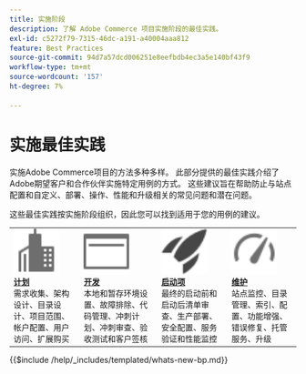 ```yaml
---
title: 实施阶段
description: 了解 Adobe Commerce 项目实施阶段的最佳实践。
exl-id: c5272f79-7315-46dc-a191-a40004aaa812
feature: Best Practices
source-git-commit: 94d7a57dcd006251e8eefbdb4ec3a5e140bf43f9
workflow-type: tm+mt
source-wordcount: '157'
ht-degree: 7%

---
```


# 实施最佳实践

实施Adobe Commerce项目的方法多种多样。 此部分提供的最佳实践介绍了Adobe期望客户和合作伙伴实施特定用例的方式。 这些建议旨在帮助防止与站点配置和自定义、部署、操作、性能和升级相关的常见问题和潜在问题。

这些最佳实践按实施阶段组织，因此您可以找到适用于您的用例的建议。

<table style="table-layout:fixed">
<tr>
  <td>
    <a href="planning/overview.md">
    <img alt="规划" src="../../assets/icons/enterprise.svg" width="80" height="80"/>
    </a>
    <div>
    <a href="planning/overview.md"><strong>计划</strong></a>
    </div>
    需求收集、架构设计、目录设计、项目范围、帐户配置、用户访问、扩展购买
    <br>
  </td>
  <td>
    <a href="development/overview.md">
      <img alt="开发" src="../../assets/icons/page-rule.svg" width="80" height="80">
    </a>
    <div>
    <a href="development/overview.md"><strong>开发</strong></a>
    </div>
    本地和暂存环境设置、故障排除、代码管理、冲刺计划、冲刺审查、验收测试和客户签核
    <br>
  </td>
  <td>
    <a href="launch/overview.md">
      <img alt="Launch" src="../../assets/icons/launch.svg" width="80" height="80">
    </a>
    <div>
    <a href="launch/overview.md"><strong>启动项</strong></a>
    </div>
    最终的启动前和启动后清单审查、生产部署、安全配置、服务验证和性能监控  
    <br>
  </td>
  <td>
    <a href="maintenance/overview.md">
      <img alt="维护" src="../../assets/icons/gauge.svg" width="80" height="80">
    </a>
    <div>
    <a href="maintenance/overview.md"><strong>维护</strong></a>
    </div>
    站点监控、目录管理、索引、配置、功能增强、错误修复、托管服务、升级   
    <br>
  </td>
</tr>
</table>

{{$include /help/_includes/templated/whats-new-bp.md}}
